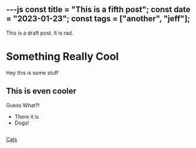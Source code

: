 ---js
const title = "This is a fifth post";
const date = "2023-01-23";
const tags = ["another", "jeff"]; 
---
This is a draft post. It is rad.

# Something Really Cool
Hey this is some stuff

## This is even cooler
Guess What?!

* There it is
* Dogs!

<img src="" alt="">

[Cats](https://sumar.io)